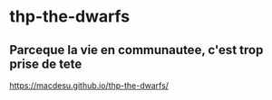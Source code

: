 # thp-the-dwarfs

## Parceque la vie en communautee, c'est trop prise de tete

https://macdesu.github.io/thp-the-dwarfs/
